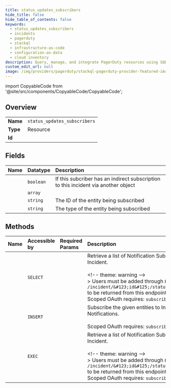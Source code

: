 ```yaml
---
title: status_updates_subscribers
hide_title: false
hide_table_of_contents: false
keywords:
  - status_updates_subscribers
  - incidents
  - pagerduty    
  - stackql
  - infrastructure-as-code
  - configuration-as-data
  - cloud inventory
description: Query, manage, and integrate PagerDuty resources using SQL
custom_edit_url: null
image: /img/providers/pagerduty/stackql-pagerduty-provider-featured-image.png
---
```


import CopyableCode from '@site/src/components/CopyableCode/CopyableCode';




## Overview
<table><tbody>
<tr><td><b>Name</b></td><td><code>status_updates_subscribers</code></td></tr>
<tr><td><b>Type</b></td><td>Resource</td></tr>
<tr><td><b>Id</b></td><td><CopyableCode code="pagerduty.incidents.status_updates_subscribers" /></td></tr>
</tbody></table>

## Fields
| Name | Datatype | Description |
|:-----|:---------|:------------|
| <CopyableCode code="has_indirect_subscription" /> | `boolean` | If this subcriber has an indirect subscription to this incident via another object |
| <CopyableCode code="subscribed_via" /> | `array` |  |
| <CopyableCode code="subscriber_id" /> | `string` | The ID of the entity being subscribed |
| <CopyableCode code="subscriber_type" /> | `string` | The type of the entity being subscribed |
## Methods
| Name | Accessible by | Required Params | Description |
|:-----|:--------------|:----------------|:------------|
| <CopyableCode code="get_incident_notification_subscribers" /> | `SELECT` | <CopyableCode code="id" /> | Retrieve a list of Notification Subscribers on the Incident.<br /><br />&lt;!-- theme: warning --&gt;<br />&gt; Users must be added through `POST /incident/&#123;id&#125;/status_updates/subscribers` to be returned from this endpoint.<br />Scoped OAuth requires: `subscribers.read`<br /> |
| <CopyableCode code="create_incident_notification_subscribers" /> | `INSERT` | <CopyableCode code="id, data__subscribers" /> | Subscribe the given entities to Incident Status Update Notifications.<br /><br />Scoped OAuth requires: `subscribers.write`<br /> |
| <CopyableCode code="_get_incident_notification_subscribers" /> | `EXEC` | <CopyableCode code="id" /> | Retrieve a list of Notification Subscribers on the Incident.<br /><br />&lt;!-- theme: warning --&gt;<br />&gt; Users must be added through `POST /incident/&#123;id&#125;/status_updates/subscribers` to be returned from this endpoint.<br />Scoped OAuth requires: `subscribers.read`<br /> |
